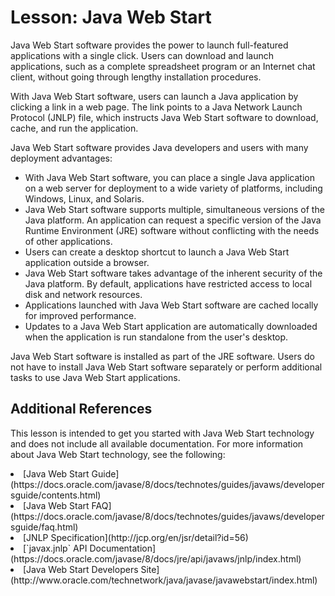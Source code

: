 
# Lesson: Java Web Start

Java Web Start software provides the power to launch full-featured applications with a single click. Users can download and launch applications, such as a complete spreadsheet program or an Internet chat client, without going through lengthy installation procedures.

With Java Web Start software, users can launch a Java application by clicking a link in a web page. The link points to a Java Network Launch Protocol (JNLP) file, which instructs Java Web Start software to download, cache, and run the application.

Java Web Start software provides Java developers and users with many deployment advantages:

- With Java Web Start software, you can place a single Java application on a web server for deployment to a wide variety of platforms, including Windows, Linux, and Solaris.
- Java Web Start software supports multiple, simultaneous versions of the Java platform. An application can request a specific version of the Java Runtime Environment (JRE) software without conflicting with the needs of other applications.
- Users can create a desktop shortcut to launch a Java Web Start application outside a browser.
- Java Web Start software takes advantage of the inherent security of the Java platform. By default, applications have restricted access to local disk and network resources.
- Applications launched with Java Web Start software are cached locally for improved performance.
- Updates to a Java Web Start application are automatically downloaded when the application is run standalone from the user's desktop.

Java Web Start software is installed as part of the JRE software. Users do not have to install Java Web Start software separately or perform additional tasks to use Java Web Start applications.

## Additional References

This lesson is intended to get you started with Java Web Start technology and does not include all available documentation. For more information about Java Web Start technology, see the following:

<li>
[Java Web Start Guide](https://docs.oracle.com/javase/8/docs/technotes/guides/javaws/developersguide/contents.html)</li>
<li>
[Java Web Start FAQ](https://docs.oracle.com/javase/8/docs/technotes/guides/javaws/developersguide/faq.html)</li>
<li>
[JNLP Specification](http://jcp.org/en/jsr/detail?id=56)</li>
<li>
[`javax.jnlp` API Documentation](https://docs.oracle.com/javase/8/docs/jre/api/javaws/jnlp/index.html)</li>
<li>
[Java Web Start Developers Site](http://www.oracle.com/technetwork/java/javase/javawebstart/index.html)</li>



